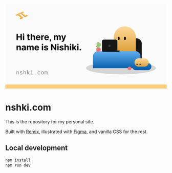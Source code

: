 ![](https://github.com/nshki/nshki.com/blob/main/public/assets/og.png?raw=true)

# nshki.com

This is the repository for my personal site.

Built with [Remix](https://remix.run/), illustrated with [Figma](https://figma.com/), and vanilla CSS for the rest.

## Local development

```
npm install
npm run dev
```
